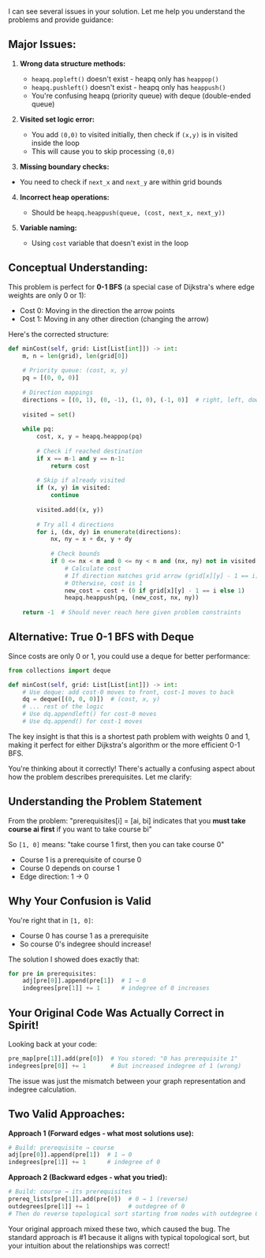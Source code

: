 I can see several issues in your solution. Let me help you understand the problems and provide guidance:

## Major Issues:

1. **Wrong data structure methods:**
   - `heapq.popleft()` doesn't exist - heapq only has `heappop()`
   - `heapq.pushleft()` doesn't exist - heapq only has `heappush()`
   - You're confusing heapq (priority queue) with deque (double-ended queue)

2. **Visited set logic error:**
   - You add `(0,0)` to visited initially, then check if `(x,y)` is in visited inside the loop
   - This will cause you to skip processing `(0,0)`

3. **Missing boundary checks:**
- You need to check if `next_x` and `next_y` are within grid bounds

4. **Incorrect heap operations:**
   - Should be `heapq.heappush(queue, (cost, next_x, next_y))`

5. **Variable naming:**
   - Using `cost` variable that doesn't exist in the loop

## Conceptual Understanding:

This problem is perfect for **0-1 BFS** (a special case of Dijkstra's where edge weights are only 0 or 1):
- Cost 0: Moving in the direction the arrow points
- Cost 1: Moving in any other direction (changing the arrow)

Here's the corrected structure:

```python
def minCost(self, grid: List[List[int]]) -> int:
    m, n = len(grid), len(grid[0])
    
    # Priority queue: (cost, x, y)
    pq = [(0, 0, 0)]
    
    # Direction mappings
    directions = [(0, 1), (0, -1), (1, 0), (-1, 0)]  # right, left, down, up
    
    visited = set()
    
    while pq:
        cost, x, y = heapq.heappop(pq)
        
        # Check if reached destination
        if x == m-1 and y == n-1:
            return cost
            
        # Skip if already visited
        if (x, y) in visited:
            continue
            
        visited.add((x, y))
        
        # Try all 4 directions
        for i, (dx, dy) in enumerate(directions):
            nx, ny = x + dx, y + dy
            
            # Check bounds
            if 0 <= nx < m and 0 <= ny < n and (nx, ny) not in visited:
                # Calculate cost
                # If direction matches grid arrow (grid[x][y] - 1 == i), cost is 0
                # Otherwise, cost is 1
                new_cost = cost + (0 if grid[x][y] - 1 == i else 1)
                heapq.heappush(pq, (new_cost, nx, ny))
    
    return -1  # Should never reach here given problem constraints
```

## Alternative: True 0-1 BFS with Deque

Since costs are only 0 or 1, you could use a deque for better performance:

```python
from collections import deque

def minCost(self, grid: List[List[int]]) -> int:
    # Use deque: add cost-0 moves to front, cost-1 moves to back
    dq = deque([(0, 0, 0)])  # (cost, x, y)
    # ... rest of the logic
    # Use dq.appendleft() for cost-0 moves
    # Use dq.append() for cost-1 moves
```

The key insight is that this is a shortest path problem with weights 0 and 1, making it perfect for either Dijkstra's algorithm or the more efficient 0-1 BFS.

You're thinking about it correctly! There's actually a confusing aspect about how the problem describes prerequisites. Let me clarify:

## Understanding the Problem Statement

From the problem: "prerequisites[i] = [ai, bi] indicates that you **must take course ai first** if you want to take course bi"

So `[1, 0]` means: "take course 1 first, then you can take course 0"
- Course 1 is a prerequisite of course 0
- Course 0 depends on course 1
- Edge direction: 1 → 0

## Why Your Confusion is Valid

You're right that in `[1, 0]`:
- Course 0 has course 1 as a prerequisite
- So course 0's indegree should increase!

The solution I showed does exactly that:
```python
for pre in prerequisites:
    adj[pre[0]].append(pre[1])  # 1 → 0
    indegrees[pre[1]] += 1      # indegree of 0 increases
```

## Your Original Code Was Actually Correct in Spirit!

Looking back at your code:
```python
pre_map[pre[1]].add(pre[0])  # You stored: "0 has prerequisite 1"
indegrees[pre[0]] += 1       # But increased indegree of 1 (wrong)
```

The issue was just the mismatch between your graph representation and indegree calculation.

## Two Valid Approaches:

**Approach 1 (Forward edges - what most solutions use):**
```python
# Build: prerequisite → course
adj[pre[0]].append(pre[1])  # 1 → 0
indegrees[pre[1]] += 1      # indegree of 0
```

**Approach 2 (Backward edges - what you tried):**
```python
# Build: course → its prerequisites  
prereq_lists[pre[1]].add(pre[0])  # 0 → 1 (reverse)
outdegrees[pre[1]] += 1           # outdegree of 0
# Then do reverse topological sort starting from nodes with outdegree 0
```

Your original approach mixed these two, which caused the bug. The standard approach is #1 because it aligns with typical topological sort, but your intuition about the relationships was correct!